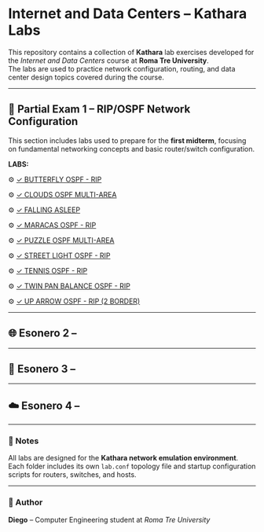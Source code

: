 # Internet and Data Centers – Kathara Labs

This repository contains a collection of **Kathara** lab exercises developed for the *Internet and Data Centers* course at **Roma Tre University**.  
The labs are used to practice network configuration, routing, and data center design topics covered during the course.

---

## 📘 Partial Exam 1 – RIP/OSPF Network Configuration

This section includes labs used to prepare for the **first midterm**, focusing on fundamental networking concepts and basic router/switch configuration.

**LABS:**

⚙️ [✓ BUTTERFLY OSPF - RIP](./Correct%20LABS/✓%20BUTTERFLY%20OSPF%20-%20RIP/)

⚙️ [✓ CLOUDS OSPF MULTI-AREA](./Correct%20LABS/✓%20CLOUDS%20OSPF%20MULTI-AREA/)

⚙️ [✓ FALLING ASLEEP](./Correct%20LABS/✓%20FALLING%20ASLEEP/)

⚙️ [✓ MARACAS OSPF - RIP](./Correct%20LABS/✓%20MARACAS%20OSPF%20-%20RIP/)

⚙️ [✓ PUZZLE OSPF MULTI-AREA](./Correct%20LABS/✓%20PUZZLE%20OSPF%20MULTI-AREA/)

⚙️ [✓ STREET LIGHT OSPF - RIP](./Correct%20LABS/✓%20STREET%20LIGHT%20OSPF%20-%20RIP/)

⚙️ [✓ TENNIS OSPF - RIP](./Correct%20LABS/✓%20TENNIS%20OSPF%20-%20RIP/)

⚙️ [✓ TWIN PAN BALANCE OSPF - RIP](./Correct%20LABS/✓%20TWIN%20PAN%20BALANCE%20OSPF%20-%20RIP/)

⚙️ [✓ UP ARROW OSPF - RIP (2 BORDER)](./Correct%20LABS/✓%20UP%20ARROW%20OSPF%20-%20RIP%20(2%20BORDER)/)


---

## 🌐 Esonero 2 – 





---

## 🧩 Esonero 3 – 





---

## ☁️ Esonero 4 – 





---

### 🧠 Notes
All labs are designed for the **Kathara network emulation environment**.  
Each folder includes its own `lab.conf` topology file and startup configuration scripts for routers, switches, and hosts.

---

### 🏫 Author
**Diego** – Computer Engineering student at *Roma Tre University*  

